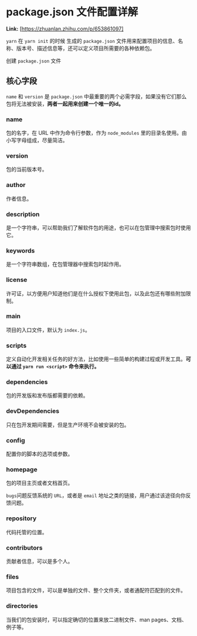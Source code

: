 # package.json 文件配置详解



 **Link:** [https://zhuanlan.zhihu.com/p/653861097]



`yarn` 在 `yarn init` 的时候 生成的 `package.json` 文件用来配置项目的信息、名称、版本号、描述信息等，还可以定义项目所需要的各种依赖包。

创建 `package.json` 文件

## 核心字段  

`name` 和 `version` 是 `package.json` 中最重要的两个必需字段，如果没有它们那么包将无法被安装，**两者一起用来创建一个唯一的id。**

### name  

包的名字，在 URL 中作为命令行参数，作为 `node_modules` 里的目录名使用。由小写字母组成，尽量简洁。

### version  

包的当前版本号。

### author  

作者信息。

### description  

是一个字符串，可以帮助我们了解软件包的用途，也可以在包管理中搜索包时使用它。

### keywords  

是一个字符串数组，在包管理器中搜索包时起作用。

### license  

许可证，以方便用户知道他们是在什么授权下使用此包，以及此包还有哪些附加限制。

### main  

项目的入口文件，默认为 `index.js`。

### scripts  

定义自动化开发相关任务的好方法，比如使用一些简单的构建过程或开发工具。**可以通过 `yarn run <script>` 命令来执行。**

### dependencies  

包的开发版和发布版都需要的依赖。

### devDependencies  

只在包开发期间需要，但是生产环境不会被安装的包。

### config  

配置你的脚本的选项或参数。

### homepage  

包的项目主页或者文档首页。

`bugs`问题反馈系统的 `URL`，或者是 `email` 地址之类的链接，用户通过该途径向你反馈问题。

### repository  

代码托管的位置。

### contributors  

贡献者信息，可以是多个人。

### files  

项目包含的文件，可以是单独的文件、整个文件夹，或者通配符匹配到的文件。

### directories  

当我们的包安装时，可以指定确切的位置来放二进制文件、man pages、文档、例子等。

